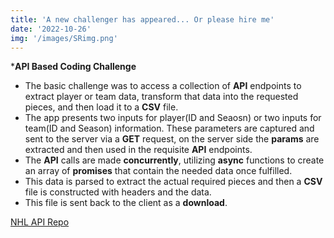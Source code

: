 ```yaml
---
title: 'A new challenger has appeared... Or please hire me'
date: '2022-10-26'
img: '/images/SRimg.png'
---
```


***API Based Coding Challenge**
- The basic challenge was to access a collection of **API** endpoints to extract player or team data, transform that data into the requested pieces, and then load it to a **CSV** file. 
- The app presents two inputs for player(ID and Seaosn) or two inputs for team(ID and Season) information. These parameters are captured and sent to the server via a **GET** request, on the server side the **params** are extracted and then used in the requisite **API** endpoints. 
- The **API** calls are made **concurrently**, utilizing **async** functions to create an array of **promises** that contain the needed data once fulfilled. 
- This data is parsed to extract the actual required pieces and then a **CSV** file is constructed with headers and the data. 
- This file is sent back to the client as a **download**.


[NHL API Repo](https://github.com/kjensen19/srAPIChallenge)
